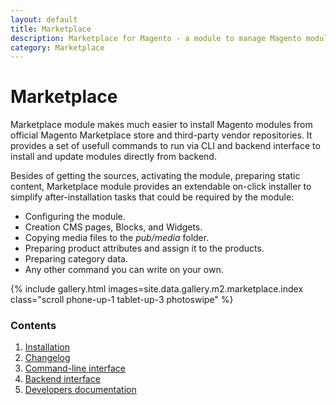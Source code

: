 ```yaml
---
layout: default
title: Marketplace
description: Marketplace for Magento - a module to manage Magento modules and update channels.
category: Marketplace
---
```


# Marketplace

Marketplace module makes much easier to install Magento modules from official Magento
Marketplace store and third-party vendor repositories. It provides a set of usefull
commands to run via CLI and backend interface to install and update modules
directly from backend.

Besides of getting the sources, activating the module, preparing static content,
Marketplace module provides an extendable on-click installer to simplify
after-installation tasks that could be required by the module:

 - Configuring the module.
 - Creation CMS pages, Blocks, and Widgets.
 - Copying media files to the _pub/media_ folder.
 - Preparing product attributes and assign it to the products.
 - Preparing category data.
 - Any other command you can write on your own.

{% include gallery.html images=site.data.gallery.m2.marketplace.index class="scroll phone-up-1 tablet-up-3 photoswipe" %}

### Contents

 1. [Installation](installation/)
 2. [Changelog](https://github.com/swissup/module-marketplace/releases)
 3. [Command-line interface](cli/)
 4. [Backend interface](gui/)
 5. [Developers documentation](devdocs/)
